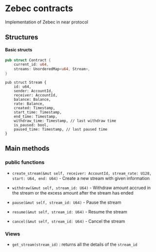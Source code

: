 # Zebec contracts
Implementation of Zebec in near protocol

## Structures

#### Basic structs

```rust
pub struct Contract {
    current_id: u64,
    streams: UnorderedMap<u64, Stream>,
}

```

```
pub struct Stream {
    id: u64,
    sender: AccountId,
    receiver: AccountId,
    balance: Balance,
    rate: Balance,
    created: Timestamp,
    start_time: Timestamp,
    end_time: Timestamp,
    withdraw_time: Timestamp, // last withdraw time
    is_paused: bool,
    paused_time: Timestamp, // last paused time
}
```


## Main methods

### public functions
- `create_stream(&mut self, receiver: AccountId, stream_rate: U128, start: U64, end: U64)` - Create a new stream with given information

- `withdraw(&mut self, stream_id: U64)` - Withdraw amount accrued in the stream or the excess amount after the stream has ended
- `pause(&mut self, stream_id: U64)` - Pause the stream
- `resume(&mut self, stream_id: U64)` - Resume the stream
- `cancel(&mut self, stream_id: U64)` - Cancel the stream

### Views

- `get_stream(stream_id)` : returns all the details of the `stream_id`


